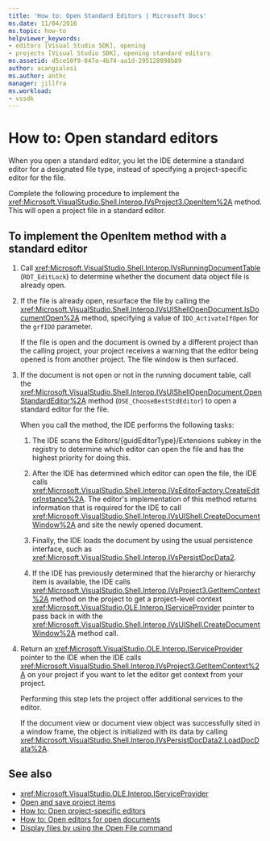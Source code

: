 ```yaml
---
title: 'How to: Open Standard Editors | Microsoft Docs'
ms.date: 11/04/2016
ms.topic: how-to
helpviewer_keywords:
- editors [Visual Studio SDK], opening
- projects [Visual Studio SDK], opening standard editors
ms.assetid: d5ce10f9-047a-4b74-aa1d-295128898b89
author: acangialosi
ms.author: anthc
manager: jillfra
ms.workload:
- vssdk
---
```

# How to: Open standard editors
When you open a standard editor, you let the IDE determine a standard editor for a designated file type, instead of specifying a project-specific editor for the file.

 Complete the following procedure to implement the <xref:Microsoft.VisualStudio.Shell.Interop.IVsProject3.OpenItem%2A> method. This will open a project file in a standard editor.

## To implement the OpenItem method with a standard editor

1. Call <xref:Microsoft.VisualStudio.Shell.Interop.IVsRunningDocumentTable> (`RDT_EditLock`) to determine whether the document data object file is already open.

2. If the file is already open, resurface the file by calling the <xref:Microsoft.VisualStudio.Shell.Interop.IVsUIShellOpenDocument.IsDocumentOpen%2A> method, specifying a value of `IDO_ActivateIfOpen` for the `grfIDO` parameter.

     If the file is open and the document is owned by a different project than the calling project, your project receives a warning that the editor being opened is from another project. The file window is then surfaced.

3. If the document is not open or not in the running document table, call the <xref:Microsoft.VisualStudio.Shell.Interop.IVsUIShellOpenDocument.OpenStandardEditor%2A> method (`OSE_ChooseBestStdEditor`) to open a standard editor for the file.

     When you call the method, the IDE performs the following tasks:

    1. The IDE scans the Editors/{guidEditorType}/Extensions subkey in the registry to determine which editor can open the file and has the highest priority for doing this.

    2. After the IDE has determined which editor can open the file, the IDE calls <xref:Microsoft.VisualStudio.Shell.Interop.IVsEditorFactory.CreateEditorInstance%2A>. The editor's implementation of this method returns information that is required for the IDE to call <xref:Microsoft.VisualStudio.Shell.Interop.IVsUIShell.CreateDocumentWindow%2A> and site the newly opened document.

    3. Finally, the IDE loads the document by using the usual persistence interface, such as <xref:Microsoft.VisualStudio.Shell.Interop.IVsPersistDocData2>.

    4. If the IDE has previously determined that the hierarchy or hierarchy item is available, the IDE calls <xref:Microsoft.VisualStudio.Shell.Interop.IVsProject3.GetItemContext%2A> method on the project to get a project-level context <xref:Microsoft.VisualStudio.OLE.Interop.IServiceProvider> pointer to pass back in with the <xref:Microsoft.VisualStudio.Shell.Interop.IVsUIShell.CreateDocumentWindow%2A> method call.

4. Return an <xref:Microsoft.VisualStudio.OLE.Interop.IServiceProvider> pointer to the IDE when the IDE calls <xref:Microsoft.VisualStudio.Shell.Interop.IVsProject3.GetItemContext%2A> on your project if you want to let the editor get context from your project.

     Performing this step lets the project offer additional services to the editor.

     If the document view or document view object was successfully sited in a window frame, the object is initialized with its data by calling <xref:Microsoft.VisualStudio.Shell.Interop.IVsPersistDocData2.LoadDocData%2A>.

## See also
- <xref:Microsoft.VisualStudio.OLE.Interop.IServiceProvider>
- [Open and save project items](../extensibility/internals/opening-and-saving-project-items.md)
- [How to: Open project-specific editors](../extensibility/how-to-open-project-specific-editors.md)
- [How to: Open editors for open documents](../extensibility/how-to-open-editors-for-open-documents.md)
- [Display files by using the Open File command](../extensibility/internals/displaying-files-by-using-the-open-file-command.md)
